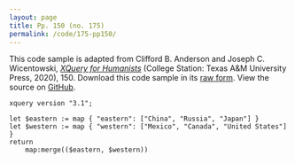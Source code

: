 ```yaml
---
layout: page
title: Pp. 150 (no. 175)
permalink: /code/175-pp150/
---
```


This code sample is adapted from Clifford B. Anderson and Joseph C. Wicentowski, 
[_XQuery for Humanists_](/) (College Station: Texas A&M University Press, 2020), 150. 
Download this code sample in its [raw form](/code/175-pp150/175-pp150.xq).
View the source on [GitHub](https://github.com/coding4humanists/xquery4humanists/blob/release/code/175-pp150/175-pp150.xq).

```xquery
xquery version "3.1";

let $eastern := map { "eastern": ["China", "Russia", "Japan"] }
let $western := map { "western": ["Mexico", "Canada", "United States"] }
return
    map:merge(($eastern, $western))
```  
